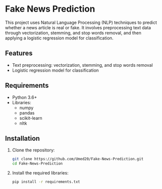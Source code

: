 
# Fake News Prediction

This project uses Natural Language Processing (NLP) techniques to predict whether a news article is real or fake. It involves preprocessing text data through vectorization, stemming, and stop words removal, and then applying a logistic regression model for classification.

## Features

- Text preprocessing: vectorization, stemming, and stop words removal
- Logistic regression model for classification

## Requirements

- Python 3.6+
- Libraries: 
  - numpy
  - pandas
  - scikit-learn
  - nltk
    

## Installation

1. Clone the repository:
   ```bash
   git clone https://github.com/Umed20/Fake-News-Prediction.git
   cd Fake-News-Prediction
   ```

2. Install the required libraries:
   ```bash
   pip install -r requirements.txt
   ```


